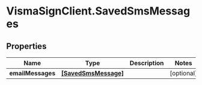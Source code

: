 # VismaSignClient.SavedSmsMessages

## Properties
Name | Type | Description | Notes
------------ | ------------- | ------------- | -------------
**emailMessages** | [**[SavedSmsMessage]**](SavedSmsMessage.md) |  | [optional] 


